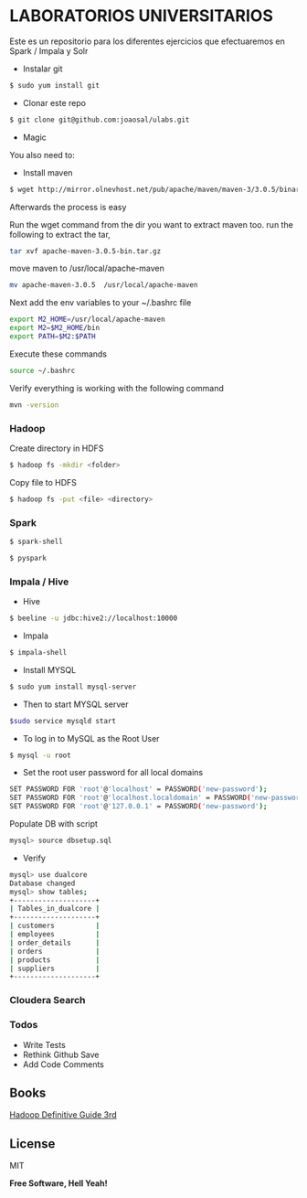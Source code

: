 # LABORATORIOS UNIVERSITARIOS

Este es un repositorio para los diferentes ejercicios que efectuaremos en Spark / Impala y Solr

  - Instalar git 
```sh
$ sudo yum install git
```
  - Clonar este repo
```sh
$ git clone git@github.com:joaosal/ulabs.git
```

  - Magic

You also need to:
  - Install maven
```sh
$ wget http://mirror.olnevhost.net/pub/apache/maven/maven-3/3.0.5/binaries/apache-maven-3.0.5-bin.tar.gz
```
Afterwards the process is easy

Run the wget command from the dir you want to extract maven too.
run the following to extract the tar,
```sh
tar xvf apache-maven-3.0.5-bin.tar.gz
```
move maven to /usr/local/apache-maven
```sh
mv apache-maven-3.0.5  /usr/local/apache-maven
```
Next add the env variables to your ~/.bashrc file
```sh
export M2_HOME=/usr/local/apache-maven
export M2=$M2_HOME/bin 
export PATH=$M2:$PATH
```
Execute these commands
```sh
source ~/.bashrc
```
Verify everything is working with the following command
```sh
mvn -version
```
### Hadoop

Create directory in HDFS

```sh
$ hadoop fs -mkdir <folder>
```

Copy file to HDFS

```sh
$ hadoop fs -put <file> <directory>
```

### Spark

```sh
$ spark-shell
```

```sh
$ pyspark
```

### Impala / Hive

- Hive

```sh
$ beeline -u jdbc:hive2://localhost:10000
```

- Impala

```sh
$ impala-shell
```

- Install MYSQL
```sh
$ sudo yum install mysql-server
```

- Then to start MYSQL server
```sh
$sudo service mysqld start
```

- To log in to MySQL as the Root User
```sh
$ mysql -u root
```

- Set the root user password for all local domains
```sh
SET PASSWORD FOR 'root'@'localhost' = PASSWORD('new-password');
SET PASSWORD FOR 'root'@'localhost.localdomain' = PASSWORD('new-password');
SET PASSWORD FOR 'root'@'127.0.0.1' = PASSWORD('new-password');
```

Populate DB with script

```sh
mysql> source dbsetup.sql
```
- Verify

```sh
mysql> use dualcore
Database changed
mysql> show tables;
+--------------------+
| Tables_in_dualcore |
+--------------------+
| customers          |
| employees          |
| order_details      |
| orders             |
| products           |
| suppliers          |
+--------------------+
```


### Cloudera Search


### Todos

 - Write Tests
 - Rethink Github Save
 - Add Code Comments

Books
----

[Hadoop Definitive Guide 3rd](https://www.dropbox.com/s/d76kku0iqb7kdqx/OReilly.Hadoop.The.Definitive.Guide.3rd.Edition.May.2012.RETAIL.eBook-ELOHiM.pdf?dl=0)

License
----

MIT


**Free Software, Hell Yeah!**
